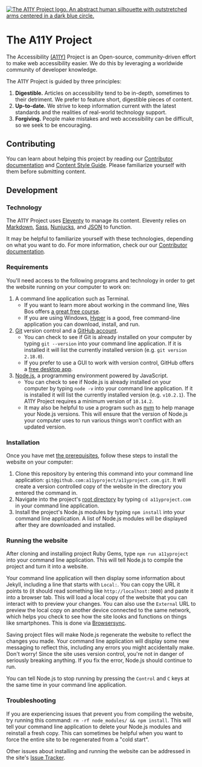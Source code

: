 [![The A11Y Project logo. An abstract human silhouette with outstretched arms centered in a dark blue circle.](http://a11yproject.com/img/README-logo.svg)](http://a11yproject.com)

# The A11Y Project

The Accessibility [(A11Y)](https://a11yproject.com/posts/a11y-and-other-numeronyms/) Project is an Open-source, community-driven effort to make web accessibility easier. We do this by leveraging a worldwide community of developer knowledge.

The A11Y Project is guided by three principles:

1. **Digestible.** Articles on accessibility tend to be in-depth, sometimes to their detriment. We prefer to feature short, digestible pieces of content.
1. **Up-to-date.** We strive to keep information current with the latest standards and the realities of real-world technology support.
1. **Forgiving.** People make mistakes and web accessibility can be difficult, so we seek to be encouraging.


## Contributing

You can learn about helping this project by reading our [Contributor documentation](https://github.com/a11yproject/a11yproject.com/blob/gh-pages/CONTRIBUTING.md) and [Content Style Guide](https://github.com/a11yproject/a11yproject.com/blob/gh-pages/CONTENT_STYLE_GUIDE.md). Please familiarize yourself with them before submitting content.


## Development

### Technology

The A11Y Project uses [Eleventy](https://www.11ty.io/) to manage its content. Eleventy relies on [Markdown](https://daringfireball.net/projects/markdown/syntax), [Sass](https://sass-lang.com/), [Nunjucks](https://mozilla.github.io/nunjucks/), and [JSON](https://www.json.org/) to function. 

It may be helpful to familiarize yourself with these technologies, depending on what you want to do. For more information, check our our [Contributor documentation](https://github.com/a11yproject/a11yproject.com/blob/gh-pages/CONTRIBUTING.md).

### Requirements

You'll need access to the following programs and technology in order to get the website running on your computer to work on: 

1. A command line application such as Terminal. 
    - If you want to learn more about working in the command line, Wes Bos offers [a great free course](https://commandlinepoweruser.com/).
    - If you are using Windows, [Hyper](https://hyper.is/) is a good, free command-line application you can download, install, and run.
1. [Git](https://git-scm.com/) version control and a [GitHub account](https://github.com/). 
    - You can check to see if Git is already installed on your computer by typing `git --version` into your command line application. If it is installed it will list the currently installed version (e.g. `git version 2.18.0`).
    - If you prefer to use a GUI to work with version control, GitHub offers a [free desktop app](https://desktop.github.com).
1. [Node.js](https://nodejs.org/en/), a programming environment powered by JavaScript.
    - You can check to see if Node.js is already installed on your computer by typing `node -v` into your command line application. If it is installed it will list the currently installed version (e.g. `v10.2.1`). The A11Y Project requires a minimum version of `10.14.2`.
    - It may also be helpful to use a program such as [nvm](https://github.com/creationix/nvm) to help manage your Node.js versions. This will ensure that the version of Node.js your computer uses to run various things won't conflict with an updated version.

### Installation

Once you have met [the prerequisites](#requirements), follow these steps to install the website on your computer:

1. Clone this repository by entering this command into your command line application: `git@github.com:a11yproject/a11yproject.com.git`. It will create a version controlled copy of the website in the directory you entered the command in.
1. Navigate into the project's [root directory](https://en.m.wikipedia.org/wiki/Root_directory) by typing `cd a11yproject.com` in your command line application.
1. Install the project's Node.js modules by typing `npm install` into your command line application. A list of Node.js modules will be displayed after they are downloaded and installed.

### Running the website

After cloning and installing project Ruby Gems, type `npm run a11yproject` into your command line application. This will tell Node.js to compile the project and turn it into a website.

Your command line application will then display some information about Jekyll, including a line that starts with `Local:`. You can copy the URL it points to (it should read something like `http://localhost:3000`) and paste it into a browser tab. This will load a local copy of the website that you can interact with to preview your changes. You can also use the `External` URL to preview the local copy on another device connected to the same network, which helps you check to see how the site looks and functions on things like smartphones. This is done via [Browsersync](https://www.browsersync.io/).

Saving project files will make Node.js regenerate the website to reflect the changes you made. Your command line application will display some new messaging to reflect this, including any errors you might accidentally make. Don't worry! Since the site uses version control, you're not in danger of seriously breaking anything. If you fix the error, Node.js should continue to run.

You can tell Node.js to stop running by pressing the `Control` and `C` keys at the same time in your command line application.

### Troubleshooting

If you are experiencing issues that prevent you from compiling the website, try running this command: `rm -rf node_modules/ && npm install`. This will tell your command line application to delete your Node.js modules and reinstall a fresh copy. This can sometimes be helpful when you want to force the entire site to be regenerated from a "cold start".

Other issues about installing and running the website can be addressed in the site's [Issue Tracker](https://github.com/a11yproject/a11yproject.com/issues).

